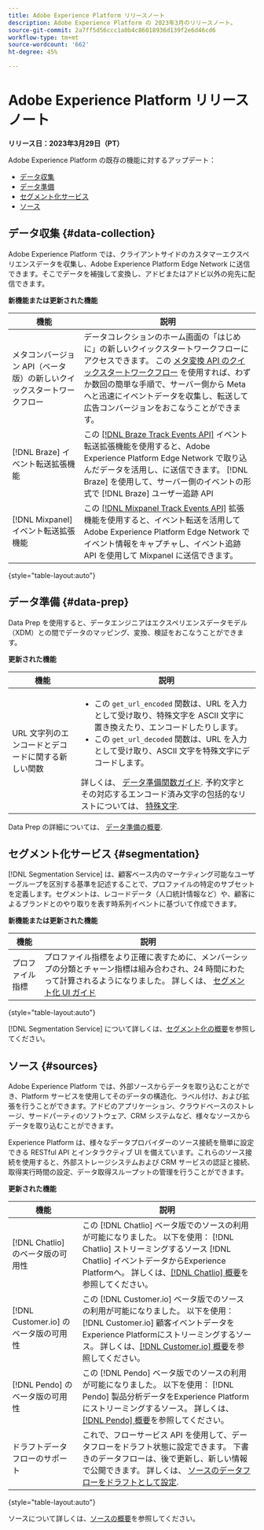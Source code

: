 ```yaml
---
title: Adobe Experience Platform リリースノート
description: Adobe Experience Platform の 2023年3月のリリースノート。
source-git-commit: 2a7ff5d56ccc1a0b4c86018936d139f2e6d46cd6
workflow-type: tm+mt
source-wordcount: '662'
ht-degree: 45%

---
```


# Adobe Experience Platform リリースノート

**リリース日：2023年3月29日（PT）**

Adobe Experience Platform の既存の機能に対するアップデート：

- [データ収集](#data-collection)
- [データ準備](#data-prep)
- [セグメント化サービス](#segmentation)
- [ソース](#sources)

## データ収集 {#data-collection}

Adobe Experience Platform では、クライアントサイドのカスタマーエクスペリエンスデータを収集し、Adobe Experience Platform Edge Network に送信できます。そこでデータを補強して変換し、アドビまたはアドビ以外の宛先に配信できます。

**新機能または更新された機能**

| 機能 | 説明 |
| --- | --- |
| メタコンバージョン API（ベータ版）の新しいクイックスタートワークフロー | データコレクションのホーム画面の「はじめに」の新しいクイックスタートワークフローにアクセスできます。 この [メタ変換 API のクイックスタートワークフロー](https://experienceleague.adobe.com/docs/experience-platform/tags/extensions/server/meta/overview.html?lang=en#quick-start) を使用すれば、わずか数回の簡単な手順で、サーバー側から Meta へと迅速にイベントデータを収集し、転送して広告コンバージョンをおこなうことができます。 |
| [!DNL Braze] イベント転送拡張機能 | この [[!DNL Braze Track Events API]](https://experienceleague.adobe.com/docs/experience-platform/tags/extensions/server/braze/overview.html) イベント転送拡張機能を使用すると、Adobe Experience Platform Edge Network で取り込んだデータを活用し、に送信できます。 [!DNL Braze] を使用して、サーバー側のイベントの形式で [!DNL Braze] ユーザー追跡 API |
| [!DNL Mixpanel] イベント転送拡張機能 | この [[!DNL Mixpanel Track Events API]](https://experienceleague.adobe.com/docs/experience-platform/tags/extensions/server/braze/overview.html) 拡張機能を使用すると、イベント転送を活用してAdobe Experience Platform Edge Network でイベント情報をキャプチャし、イベント追跡 API を使用して Mixpanel に送信できます。 |

{style="table-layout:auto"}

## データ準備 {#data-prep}

Data Prep を使用すると、データエンジニアはエクスペリエンスデータモデル（XDM）との間でデータのマッピング、変換、検証をおこなうことができます。

**更新された機能**

| 機能 | 説明 |
| --- | --- |
| URL 文字列のエンコードとデコードに関する新しい関数 | <ul><li>この `get_url_encoded` 関数は、URL を入力として受け取り、特殊文字を ASCII 文字に置き換えたり、エンコードしたりします。</li><li>この `get_url_decoded` 関数は、URL を入力として受け取り、ASCII 文字を特殊文字にデコードします。</li></ul> 詳しくは、 [データ準備関数ガイド](../../data-prep/functions.md). 予約文字とその対応するエンコード済み文字の包括的なリストについては、 [特殊文字](../../data-prep/functions.md#special-characters). |

Data Prep の詳細については、 [データ準備の概要](../../data-prep/home.md).

## セグメント化サービス {#segmentation}

[!DNL Segmentation Service] は、顧客ベース内のマーケティング可能なユーザーグループを区別する基準を記述することで、プロファイルの特定のサブセットを定義します。セグメントは、レコードデータ（人口統計情報など）や、顧客によるブランドとのやり取りを表す時系列イベントに基づいて作成できます。

**新機能または更新された機能**

| 機能 | 説明 |
| --- | --- |
| プロファイル指標 | プロファイル指標をより正確に表すために、メンバーシップの分類とチャーン指標は組み合わされ、24 時間にわたって計算されるようになりました。 詳しくは、 [セグメント化 UI ガイド](../../segmentation/ui/overview.md) |

{style="table-layout:auto"}

[!DNL Segmentation Service] について詳しくは、[セグメント化の概要](../../segmentation/home.md)を参照してください。

## ソース {#sources}

Adobe Experience Platform では、外部ソースからデータを取り込むことができ、Platform サービスを使用してそのデータの構造化、ラベル付け、および拡張を行うことができます。アドビのアプリケーション、クラウドベースのストレージ、サードパーティのソフトウェア、CRM システムなど、様々なソースからデータを取り込むことができます。

Experience Platform は、様々なデータプロバイダーのソース接続を簡単に設定できる RESTful API とインタラクティブ UI を備えています。これらのソース接続を使用すると、外部ストレージシステムおよび CRM サービスの認証と接続、取得実行時間の設定、データ取得スループットの管理を行うことができます。

**更新された機能**

| 機能 | 説明 |
| --- | --- |
| [!DNL Chatlio] のベータ版の可用性 | この [!DNL Chatlio] ベータ版でのソースの利用が可能になりました。 以下を使用： [!DNL Chatlio] ストリーミングするソース [!DNL Chatlio] イベントデータからExperience Platformへ。 詳しくは、[[!DNL Chatlio] 概要](../../sources/connectors/marketing-automation/chatlio-webhook.md)を参照してください。 |
| [!DNL Customer.io] のベータ版の可用性 | この [!DNL Customer.io] ベータ版でのソースの利用が可能になりました。 以下を使用： [!DNL Customer.io] 顧客イベントデータをExperience Platformにストリーミングするソース。 詳しくは、[[!DNL Customer.io] 概要](../../sources/connectors/marketing-automation/customerio-webhook.md)を参照してください。 |
| [!DNL Pendo] のベータ版の可用性 | この [!DNL Pendo] ベータ版でのソースの利用が可能になりました。 以下を使用： [!DNL Pendo] 製品分析データをExperience Platformにストリーミングするソース。 詳しくは、[[!DNL Pendo] 概要](../../sources/connectors/analytics/pendo-webhook.md)を参照してください。 |
| ドラフトデータフローのサポート | これで、フローサービス API を使用して、データフローをドラフト状態に設定できます。 下書きのデータフローは、後で更新し、新しい情報で公開できます。 詳しくは、 [ソースのデータフローをドラフトとして設定](../../sources/tutorials/api/draft.md). |

{style="table-layout:auto"}

ソースについて詳しくは、[ソースの概要](../../sources/home.md)を参照してください。
